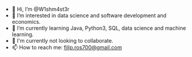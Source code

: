 - 👋 Hi, I’m @W1shm4st3r
- 👀 I’m interested in data science and software development and economics.
- 🌱 I’m currently learning Java, Python3, SQL, data science and machine learning.
- 💞️ I'm currently not looking to collaborate.
- 📫 How to reach me: filip.ros700@gmail.com
